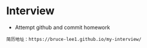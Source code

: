 # Interview
- Attempt github and commit homework
```
简历地址：https://bruce-lee1.github.io/my-interview/
```

